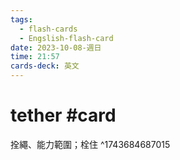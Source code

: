 ```yaml
---
tags:
  - flash-cards
  - Engslish-flash-card
date: 2023-10-08-週日
time: 21:57
cards-deck: 英文
---
```


# tether #card 
拴繩、能力範圍；栓住
^1743684687015
